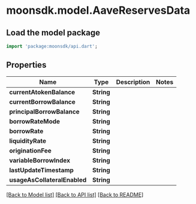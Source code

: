 # moonsdk.model.AaveReservesData

## Load the model package

```dart
import 'package:moonsdk/api.dart';
```

## Properties

| Name                         | Type       | Description | Notes |
| ---------------------------- | ---------- | ----------- | ----- |
| **currentAtokenBalance**     | **String** |             |       |
| **currentBorrowBalance**     | **String** |             |       |
| **principalBorrowBalance**   | **String** |             |       |
| **borrowRateMode**           | **String** |             |       |
| **borrowRate**               | **String** |             |       |
| **liquidityRate**            | **String** |             |       |
| **originationFee**           | **String** |             |       |
| **variableBorrowIndex**      | **String** |             |       |
| **lastUpdateTimestamp**      | **String** |             |       |
| **usageAsCollateralEnabled** | **String** |             |       |

[\[Back to Model list\]](./#documentation-for-models) [\[Back to API list\]](./#documentation-for-api-endpoints) [\[Back to README\]](./)
